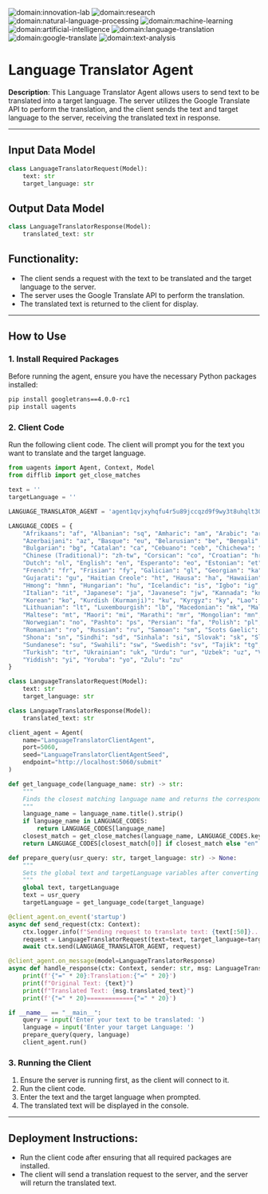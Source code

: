 ![domain:innovation-lab](https://img.shields.io/badge/innovation--lab-3D8BD3)
![domain:research](https://img.shields.io/badge/research-3D8BD3)
![domain:natural-language-processing](https://img.shields.io/badge/natural--language--processing-3D8BD3)
![domain:machine-learning](https://img.shields.io/badge/machine--learning-3D8BD3)
![domain:artificial-intelligence](https://img.shields.io/badge/artificial--intelligence-3D8BD3)
![domain:language-translation](https://img.shields.io/badge/language--translation-3D8BD3)
![domain:google-translate](https://img.shields.io/badge/google--translate-3D8BD3)
![domain:text-analysis](https://img.shields.io/badge/text--analysis-3D8BD3)

# Language Translator Agent

**Description**: This Language Translator Agent allows users to send text to be translated into a target language. The server utilizes the Google Translate API to perform the translation, and the client sends the text and target language to the server, receiving the translated text in response.

---

## Input Data Model

```python
class LanguageTranslatorRequest(Model):
    text: str
    target_language: str
```

## Output Data Model

```python
class LanguageTranslatorResponse(Model):
    translated_text: str
```

## Functionality:
- The client sends a request with the text to be translated and the target language to the server.
- The server uses the Google Translate API to perform the translation.
- The translated text is returned to the client for display.

---

## How to Use

### 1. Install Required Packages

Before running the agent, ensure you have the necessary Python packages installed:

```sh
pip install googletrans==4.0.0-rc1
pip install uagents
```

### 2. Client Code

Run the following client code. The client will prompt you for the text you want to translate and the target language.

```python
from uagents import Agent, Context, Model
from difflib import get_close_matches

text = ''
targetLanguage = ''

LANGUAGE_TRANSLATOR_AGENT = 'agent1qvjxyhqfu4r5u89jccqzd9f9wy3t8uhqlt30euczjf4dyqgh6ftegwypmsl'

LANGUAGE_CODES = {
    "Afrikaans": "af", "Albanian": "sq", "Amharic": "am", "Arabic": "ar", "Armenian": "hy",
    "Azerbaijani": "az", "Basque": "eu", "Belarusian": "be", "Bengali": "bn", "Bosnian": "bs",
    "Bulgarian": "bg", "Catalan": "ca", "Cebuano": "ceb", "Chichewa": "ny", "Chinese (Simplified)": "zh-cn",
    "Chinese (Traditional)": "zh-tw", "Corsican": "co", "Croatian": "hr", "Czech": "cs", "Danish": "da",
    "Dutch": "nl", "English": "en", "Esperanto": "eo", "Estonian": "et", "Filipino": "tl", "Finnish": "fi",
    "French": "fr", "Frisian": "fy", "Galician": "gl", "Georgian": "ka", "German": "de", "Greek": "el",
    "Gujarati": "gu", "Haitian Creole": "ht", "Hausa": "ha", "Hawaiian": "haw", "Hebrew": "iw", "Hindi": "hi",
    "Hmong": "hmn", "Hungarian": "hu", "Icelandic": "is", "Igbo": "ig", "Indonesian": "id", "Irish": "ga",
    "Italian": "it", "Japanese": "ja", "Javanese": "jw", "Kannada": "kn", "Kazakh": "kk", "Khmer": "km",
    "Korean": "ko", "Kurdish (Kurmanji)": "ku", "Kyrgyz": "ky", "Lao": "lo", "Latin": "la", "Latvian": "lv",
    "Lithuanian": "lt", "Luxembourgish": "lb", "Macedonian": "mk", "Malagasy": "mg", "Malay": "ms", "Malayalam": "ml",
    "Maltese": "mt", "Maori": "mi", "Marathi": "mr", "Mongolian": "mn", "Myanmar (Burmese)": "my", "Nepali": "ne",
    "Norwegian": "no", "Pashto": "ps", "Persian": "fa", "Polish": "pl", "Portuguese": "pt", "Punjabi": "pa",
    "Romanian": "ro", "Russian": "ru", "Samoan": "sm", "Scots Gaelic": "gd", "Serbian": "sr", "Sesotho": "st",
    "Shona": "sn", "Sindhi": "sd", "Sinhala": "si", "Slovak": "sk", "Slovenian": "sl", "Somali": "so", "Spanish": "es",
    "Sundanese": "su", "Swahili": "sw", "Swedish": "sv", "Tajik": "tg", "Tamil": "ta", "Telugu": "te", "Thai": "th",
    "Turkish": "tr", "Ukrainian": "uk", "Urdu": "ur", "Uzbek": "uz", "Vietnamese": "vi", "Welsh": "cy", "Xhosa": "xh",
    "Yiddish": "yi", "Yoruba": "yo", "Zulu": "zu"
}

class LanguageTranslatorRequest(Model):
    text: str
    target_language: str

class LanguageTranslatorResponse(Model):
    translated_text: str

client_agent = Agent(
    name="LanguageTranslatorClientAgent",
    port=5060,
    seed="LanguageTranslatorClientAgentSeed",
    endpoint="http://localhost:5060/submit"
)

def get_language_code(language_name: str) -> str:
    """
    Finds the closest matching language name and returns the corresponding language code.
    """
    language_name = language_name.title().strip()
    if language_name in LANGUAGE_CODES:
        return LANGUAGE_CODES[language_name]
    closest_match = get_close_matches(language_name, LANGUAGE_CODES.keys(), n=1, cutoff=0.6)
    return LANGUAGE_CODES[closest_match[0]] if closest_match else "en"  # Default to English if no match found

def prepare_query(usr_query: str, target_language: str) -> None:
    """
    Sets the global text and targetLanguage variables after converting the target language to its code.
    """
    global text, targetLanguage
    text = usr_query
    targetLanguage = get_language_code(target_language)

@client_agent.on_event('startup')
async def send_request(ctx: Context):
    ctx.logger.info(f"Sending request to translate text: {text[:50]}...")
    request = LanguageTranslatorRequest(text=text, target_language=targetLanguage)
    await ctx.send(LANGUAGE_TRANSLATOR_AGENT, request)

@client_agent.on_message(model=LanguageTranslatorResponse)
async def handle_response(ctx: Context, sender: str, msg: LanguageTranslatorResponse):
    print(f'{"=" * 20}:Translation:{"=" * 20}')
    print(f"Original Text: {text}")
    print(f"Translated Text: {msg.translated_text}")
    print(f'{"=" * 20}============={"=" * 20}')

if __name__ == "__main__":
    query = input('Enter your text to be translated: ')
    language = input('Enter your target Language: ')
    prepare_query(query, language)
    client_agent.run()
```

### 3. Running the Client

1. Ensure the server is running first, as the client will connect to it.
2. Run the client code.
3. Enter the text and the target language when prompted.
4. The translated text will be displayed in the console.

---

## Deployment Instructions:
- Run the client code after ensuring that all required packages are installed.
- The client will send a translation request to the server, and the server will return the translated text.

